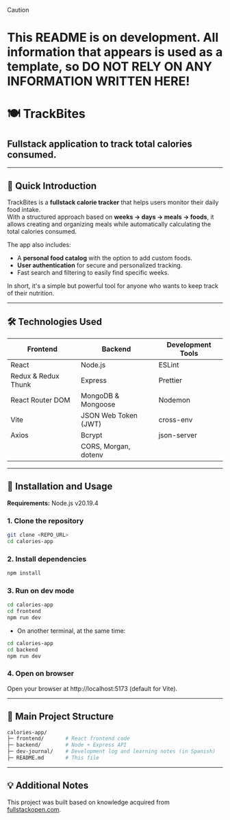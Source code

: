 > [!CAUTION]
>
> # This README **is on development**. All information that appears is used as a template, so DO NOT RELY ON ANY INFORMATION WRITTEN HERE!

# 🍽 TrackBites

## Fullstack application to track total calories consumed.

---

## 📝 Quick Introduction

TrackBites is a **fullstack calorie tracker** that helps users monitor their daily food intake.  
With a structured approach based on **weeks → days → meals → foods**, it allows creating and organizing meals while automatically calculating the total calories consumed.

The app also includes:

- A **personal food catalog** with the option to add custom foods.
- **User authentication** for secure and personalized tracking.
- Fast search and filtering to easily find specific weeks.

In short, it's a simple but powerful tool for anyone who wants to keep track of their nutrition.

---

## 🛠 Technologies Used

| **Frontend**        | **Backend**          | **Development Tools** |
| ------------------- | -------------------- | --------------------- |
| React               | Node.js              | ESLint                |
| Redux & Redux Thunk | Express              | Prettier              |
| React Router DOM    | MongoDB & Mongoose   | Nodemon               |
| Vite                | JSON Web Token (JWT) | cross-env             |
| Axios               | Bcrypt               | json-server           |
|                     | CORS, Morgan, dotenv |                       |

---

## 🚀 Installation and Usage

**Requirements:** Node.js v20.19.4

### 1. Clone the repository

```bash
git clone <REPO_URL>
cd calories-app
```

### 2. Install dependencies

```bash
npm install
```

### 3. Run on dev mode

```bash
cd calories-app
cd frontend
npm run dev
```

- On another terminal, at the same time:

```bash
cd calories-app
cd backend
npm run dev
```

### 4. Open on browser

Open your browser at http://localhost:5173 (default for Vite).

---

## 📂 Main Project Structure

```bash
calories-app/
├─ frontend/       # React frontend code
├─ backend/        # Node + Express API
├─ dev-journal/    # Development log and learning notes (in Spanish)
├─ README.md       # This file
```

---

## 💡 Additional Notes

This project was built based on knowledge acquired from [fullstackopen.com](https://fullstackopen.com).
